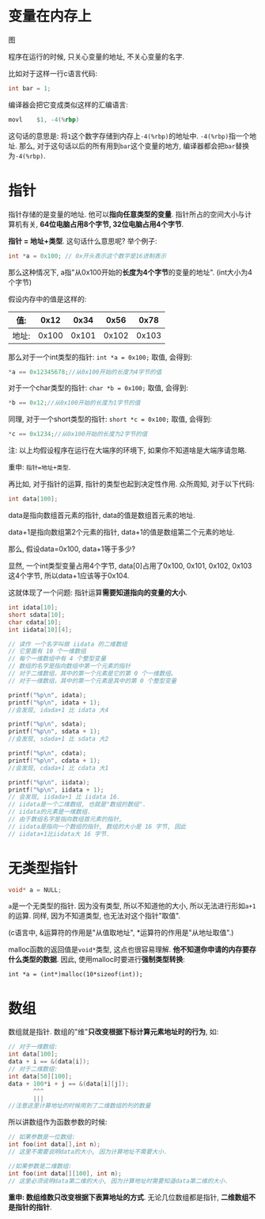 # 变量在内存上

图

程序在运行的时候, 只关心变量的地址, 不关心变量的名字.

比如对于这样一行c语言代码:

```c
int bar = 1;
```

编译器会把它变成类似这样的汇编语言:

```asm
movl	$1, -4(%rbp)
```

这句话的意思是: 将`1`这个数字存储到内存上`-4(%rbp)`的地址中. `-4(%rbp)`指一个地址.
那么, 对于这句话以后的所有用到`bar`这个变量的地方, 编译器都会把`bar`替换为`-4(%rbp)`.

# 指针
指针存储的是变量的地址. 他可以**指向任意类型的变量**. 指针所占的空间大小与计算机有关, **64位电脑占用8个字节, 32位电脑占用4个字节**.

**指针 = 地址+类型**. 这句话什么意思呢? 举个例子:

```cpp
int *a = 0x100; // 0x开头表示这个数字是16进制表示
```

那么这种情况下, a指"从0x100开始的**长度为4个字节**的变量的地址". (int大小为4个字节)

假设内存中的值是这样的:

|值:|0x12|0x34|0x56|0x78|
|-|-|-|-|-|
|地址:|0x100|0x101|0x102|0x103|

那么对于一个int类型的指针: `int *a = 0x100;` 取值, 会得到:
```cpp
*a == 0x12345678;//从0x100开始的长度为4字节的值
```

对于一个char类型的指针: `char *b = 0x100;` 取值, 会得到:
```cpp
*b == 0x12;//从0x100开始的长度为1字节的值
```

同理, 对于一个short类型的指针: `short *c = 0x100;` 取值, 会得到:
```cpp
*c == 0x1234;//从0x100开始的长度为2字节的值
```

注: 以上均假设程序在运行在大端序的环境下, 如果你不知道啥是大端序请忽略.

重申: `指针=地址+类型`.

再比如, 对于指针的运算, 指针的类型也起到决定性作用. 众所周知, 对于以下代码:
```cpp
int data[100];
```
data是指向数组首元素的指针, data的值是数组首元素的地址.

data+1是指向数组第2个元素的指针, data+1的值是数组第二个元素的地址.

那么, 假设data=0x100, data+1等于多少?

显然, 一个int类型变量占用4个字节, data[0]占用了0x100, 0x101, 0x102, 0x103 这4个字节, 所以data+1应该等于0x104. 

这就体现了一个问题: 指针运算**需要知道指向的变量的大小**.

```cpp
int idata[10];
short sdata[10];
char cdata[10];
int iidata[10][4];

// 读作 一个名字叫做 iidata 的二维数组
// 它里面有 10 个一维数组
// 每个一维数组中有 4 个整型变量
// 数组的名字是指向数组中第一个元素的指针
// 对于二维数组，其中的第一个元素是它的第 0 个一维数组。
// 对于一维数组，其中的第一个元素是其中的第 0 个整型变量

printf("%p\n", idata);
printf("%p\n", idata + 1);
//会发现, idada+1 比 idata 大4

printf("%p\n", sdata);
printf("%p\n", sdata + 1);
//会发现, sdada+1 比 sdata 大2

printf("%p\n", cdata);
printf("%p\n", cdata + 1);
//会发现, cdada+1 比 cdata 大1

printf("%p\n", iidata);
printf("%p\n", iidata + 1);
// 会发现, iidada+1 比 iidata 16.
// iidata是一个二维数组, 也就是"数组的数组".
// iidata的元素是一维数组.
// 由于数组名字是指向数组首元素的指针,
// iidata是指向一个数组的指针, 数组的大小是 16 字节, 因此
// iidata+1比iidata大 16 字节.

```

# 无类型指针

```cpp
void* a = NULL;
```

`a`是一个无类型的指针. 因为没有类型, 所以不知道他的大小, 所以无法进行形如`a+1`的运算.
同样, 因为不知道类型, 也无法对这个指针"取值".

(c语言中, &运算符的作用是"从值取地址", *运算符的作用是"从地址取值".)

malloc函数的返回值是`void*`类型, 这点也很容易理解. **他不知道你申请的内存要存什么类型的数据**. 因此, 使用malloc时要进行**强制类型转换**:

```*
int *a = (int*)malloc(10*sizeof(int));
```

# 数组
数组就是指针. 数组的"维"**只改变根据下标计算元素地址时的行为**, 如:
```cpp
// 对于一维数组:
int data[100];
data + i == &(data[i]);
// 对于二维数组:
int data[50][100];
data + 100*i + j == &(data[i][j]);
       ^^^
       |||
//注意这里计算地址的时候用到了二维数组的列的数量
```
所以讲数组作为函数参数的时候:
```cpp
// 如果参数是一位数组:
int foo(int data[],int n);
// 这里不需要说明data的大小, 因为计算地址不需要大小.

//如果参数是二维数组:
int foo(int data[][100], int n);
// 这里必须说明data第二维的大小, 因为计算地址时需要知道data第二维的大小.
```

**重申: 数组维数只改变根据下表算地址的方式**. 无论几位数组都是指针, **二维数组不是指针的指针**.